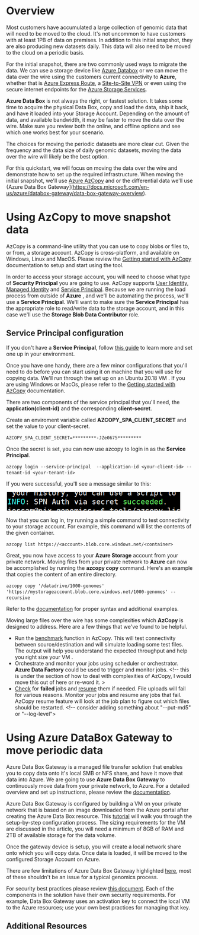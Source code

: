 # Overview
Most customers have accumulated a large collection of genomic data that will need to be moved to the cloud. It's not uncommon to have customers with at least 1PB of data on premises. In addition to this initial snapshot, they are also producing new datasets daily. This data will also need to be moved to the cloud on a periodic basis.

For the initial snapshot, there are two commonly used ways to migrate the data. We can use a storage device like [Azure Databox](https://docs.microsoft.com/en-us/azure/databox/data-box-overview) or we can move the data over the wire using the customers current connectivity to **Azure**, whether that is [Azure Express Route](https://docs.microsoft.com/en-us/azure/expressroute/expressroute-introduction), a [Site-to-Site VPN](https://docs.microsoft.com/en-us/azure/architecture/reference-architectures/hybrid-networking/vpn) or even using the secure internet endpoints for the [Azure Storage Services](https://docs.microsoft.com/en-us/azure/storage/common/storage-introduction). 

**Azure Data Box** is not always the right, or fastest solution. It takes some time to acquire the physical Data Box, copy and load the data, ship it back, and have it loaded into your Storage Account. Depending on the amount of data, and available bandwidth, it may be faster to move the data over the wire. Make sure you review both the online, and offline options and see which one works best for your scenario.

The choices for moving the periodic datasets are more clear cut. Given the frequency and the data size of daily genomic datasets, moving the data over the wire will likely be the best option.

For this quickstart, we will focus on moving the data over the wire and demonstrate how to set up the required infrastructure. When moving the initial snapshot, we'll use [Azure AzCopy](https://docs.microsoft.com/en-us/azure/storage/common/storage-ref-azcopy) and or the differential data we'll use {Azure Data Box Gateway](https://docs.microsoft.com/en-us/azure/databox-gateway/data-box-gateway-overview).

# Using AzCopy to move snapshot data

AzCopy is a command-line utility that you can use to copy blobs or files to, or from, a storage account. AzCopy is cross-platform, and available on Windows, Linux and MacOS. Please review the [Getting started with AzCopy](https://docs.microsoft.com/en-us/azure/storage/common/storage-use-azcopy-v10?toc=/azure/storage/blobs/toc.json) documentation to setup and start using the tool.

In order to access your storage account, you will need to choose what type of **Security Principal** you are going to use. AzCopy supports [User Identity](https://docs.microsoft.com/en-us/azure/active-directory/managed-identities-azure-resources/how-to-manage-ua-identity-portal#create-a-user-assigned-managed-identity), [Managed Identity](https://docs.microsoft.com/en-us/azure/active-directory/managed-identities-azure-resources/overview) and [Service Principal](https://docs.microsoft.com/en-us/azure/active-directory/develop/app-objects-and-service-principals). Because we are running the load process from outside of **Azure** <!--- Is the emphasis on the right word here? If you're going to emphasize anything I'd focus on "outside" --->, and we'll be automating the process, we'll use a **Service Principal**. We'll want to make sure the **Service Principal** has the appropriate role to read/write data to the storage account, and in this case we'll use the **Storage Blob Data Contributor** role.

## Service Principal configuration

If you don't have a **Service Principal**, follow [this guide](https://docs.microsoft.com/en-us/azure/active-directory/develop/app-objects-and-service-principals) to learn more and set one up in your environment.

Once you have one handy, there are a few minor configurations that you'll need to do before you can start using it on machine that you will use for copying data. We'll run through the set up on an Ubuntu 20.18 VM <!--- You may want to use, or even just say to use, an LTS Ubuntu distribution. -->. If you are using Windows or MacOs, please refer to the [Getting started with AzCopy](https://docs.microsoft.com/en-us/azure/storage/common/storage-use-azcopy-v10?toc=/azure/storage/blobs/toc.json) documentation.

There are two components of the service principal that you'll need, the **application(client-id)** and the corresponding **client-secret**.

Create an enviroment variable called **AZCOPY_SPA_CLIENT_SECRET** and set the value to your client-secret.

```console
AZCOPY_SPA_CLIENT_SECRET=*********-JZe0675*********
```

Once the secret is set, you can now use azcopy to login in as the **Service Principal**.

```console
azcopy login --service-principal  --application-id <your-client-id> --tenant-id <your-tenant-id>
```

If you were successful, you'll see a message  similar to this:


![SPN Login](./../99-Images/data-load-spn-login-sucess.png)

Now that you can log in, try running a simple command to test connectivity to your storage account. For example, this command will list the contents of the given container.

```console
azcopy list https://<account>.blob.core.windows.net/<container>
```

Great, you now have access to your **Azure Storage** account from your private network. Moving files from your private network to **Azure** can now be accomplished by running the **azcopy copy** command. Here's an example that copies the content of an entire directory.

```console
azcopy copy '/datadrive/1000-genomes' 'https://mystorageaccount.blob.core.windows.net/1000-genomes' --recursive
```

Refer to the [documentation](https://docs.microsoft.com/en-us/azure/storage/common/storage-use-azcopy-blobs-upload?toc=/azure/storage/blobs/toc.json) for proper syntax and additional examples.

Moving large files over the wire has some complexities which **AzCopy** is designed to address. Here are a few things that we've found to be helpful.

- Run the [benchmark](https://docs.microsoft.com/en-us/azure/storage/common/storage-ref-azcopy-bench) function in AzCopy. This will test connectivity between source/destination and will simulate loading some test files. The output will help you understand the expected throughput and help you right size your VM <!--I'm not sure what rightsizing a VM has to do with AzCopy, maybe the VM doesn't have enough CPU to copy files? I would explain this more clearly. -->.
- Orchestrate and monitor your jobs using  scheduler or orchestrator. **Azure Data Factory** could be used to trigger and monitor jobs. <!-- this is under the section of how to deal with complexities of AzCopy, I would move this out of here or re-word it. >
- [Check](https://docs.microsoft.com/en-us/azure/storage/common/storage-use-azcopy-configure) for **failed** jobs and [resume](https://docs.microsoft.com/en-us/azure/storage/common/storage-ref-azcopy-jobs-resume) them if needed. File uploads will fail for various reasons. Monitor your jobs and resume any jobs that fail. AzCopy resume feature will look at the job plan to figure out which files should be restarted. <!-- consider adding something about "--put-md5" or "--log-level">



# Using Azure DataBox Gateway to move periodic data

Azure Data Box Gateway is a managed file transfer solution that enables you to copy data onto it's local SMB or NFS share, and have it move that data into Azure. We are going to use **Azure Data Box Gateway** to continuously move data from your private network, to Azure. For a detailed overview and set up instructions, please review the [documentation](https://docs.microsoft.com/en-us/azure/databox-gateway/data-box-gateway-overview).

Azure Data Box Gateway is configured by building a VM on your private network that is based on an image downloaded from the Azure portal after creating the Azure Data Box resource. This [tutorial](https://docs.microsoft.com/en-us/azure/databox-gateway/data-box-gateway-deploy-prep) will walk you through the setup-by-step configuration process. The sizing requirements for the VM are discussed in the article, you will need a minimum of 8GB of RAM and 2TB of available storage for the data volume.

Once the gateway device is setup, you will create a local network share onto which you will copy data. Once data is loaded, it will be moved to the configured Storage Account on Azure.

There are few limitations of Azure Data Box Gateway highlighted [here](https://docs.microsoft.com/en-us/azure/databox-gateway/data-box-gateway-limits), most of these shouldn't be an issue for a typical genomics process.

For security best practices please review [this document](https://docs.microsoft.com/en-us/azure/databox-gateway/data-box-gateway-security). Each of the components in the solution have their own security requirements. For example, Data Box Gateway uses an activation key to connect the local VM to the Azure resources; use your own best practices for managing that key.


## Additional Resources
